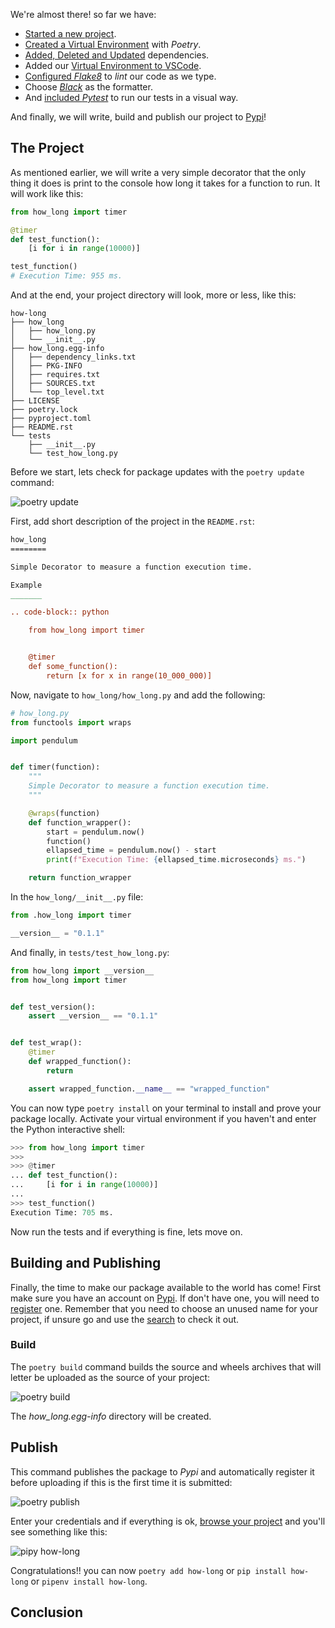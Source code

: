We're almost there! so far we have:

- [Started a new project](https://www.pythoncheatsheet.org/blog/python-projects-with-poetry-and-vscode-part-1#Starting-a-New-Project).
- [Created a Virtual Environment](https://www.pythoncheatsheet.org/blog/python-projects-with-poetry-and-vscode-part-1#Creating-a-Virtual-Environment) with *Poetry*.
- [Added, Deleted and Updated](https://www.pythoncheatsheet.org/blog/python-projects-with-poetry-and-vscode-part-1#Dependency-Management) dependencies.
- Added our [Virtual Environment to VSCode](#Setting-Up-Poetry-on-VSCode).
- [Configured *Flake8*](#Flake8) to *lint* our code as we type.
- Choose [*Black*](#Black) as the formatter.
- And [included *Pytest*](#Pytest) to run our tests in a visual way.

And finally, we will write, build and publish our project to [Pypi](https://pypi.org)!

## The Project

As mentioned earlier, we will write a very simple decorator that the only thing it does is print to the console how long it takes for a function to run. It will work like this:

```python
from how_long import timer

@timer
def test_function():
    [i for i in range(10000)]

test_function()
# Execution Time: 955 ms.
```

And at the end, your project directory will look, more or less, like this:

```
how-long
├── how_long
│   ├── how_long.py
│   └── __init__.py
├── how_long.egg-info
│   ├── dependency_links.txt
│   ├── PKG-INFO
│   ├── requires.txt
│   ├── SOURCES.txt
│   └── top_level.txt
├── LICENSE
├── poetry.lock
├── pyproject.toml
├── README.rst
└── tests
    ├── __init__.py
    └── test_how_long.py

```

Before we start, lets check for package updates with the `poetry update` command:

![poetry update](img/poetry_update.png)

First, add short description of the project in the `README.rst`:

```rst
how_long
========

Simple Decorator to measure a function execution time.

Example
_______

.. code-block:: python

    from how_long import timer


    @timer
    def some_function():
        return [x for x in range(10_000_000)]
```

Now, navigate to `how_long/how_long.py` and add the following:

```python
# how_long.py
from functools import wraps

import pendulum


def timer(function):
    """
    Simple Decorator to measure a function execution time.
    """

    @wraps(function)
    def function_wrapper():
        start = pendulum.now()
        function()
        ellapsed_time = pendulum.now() - start
        print(f"Execution Time: {ellapsed_time.microseconds} ms.")

    return function_wrapper
```

In the `how_long/__init__.py` file:

```python
from .how_long import timer

__version__ = "0.1.1"
```

And finally, in `tests/test_how_long.py`:

```python
from how_long import __version__
from how_long import timer


def test_version():
    assert __version__ == "0.1.1"


def test_wrap():
    @timer
    def wrapped_function():
        return

    assert wrapped_function.__name__ == "wrapped_function"
```

You can now type `poetry install` on your terminal to install and prove your package locally. Activate your virtual environment if you haven't and enter the
Python interactive shell:

```python
>>> from how_long import timer
>>>
>>> @timer
... def test_function():
...     [i for i in range(10000)]
...
>>> test_function()
Execution Time: 705 ms.

```

Now run the tests and if everything is fine, lets move on.

## Building and Publishing

Finally, the time to make our package available to the world has come! First make sure you have an account on [Pypi](https://pypi.or). If don't have one, you will need to [register](https://pypi.org/account/register/) one. Remember that you need to choose an unused name for your project, if unsure go and use the [search](https://pypi.org/search/?q=) to check it out.

### Build

The `poetry build` command builds the source and wheels archives that will letter be uploaded as the source of your project:

![poetry build](img/poetry_build.png)

The *how_long.egg-info* directory will be created.

## Publish

This command publishes the package to *Pypi* and automatically register it before uploading if this is the first time it is submitted:

![poetry publish](img/poetry_publish.png)

Enter your credentials and if everything is ok, [browse your project](https://pypi.org/project/how-long/) and you'll see something like this:

![pipy how-long](img/pypi.png)

Congratulations!! you can now `poetry add how-long` or `pip install how-long` or `pipenv install how-long`.

## Conclusion
